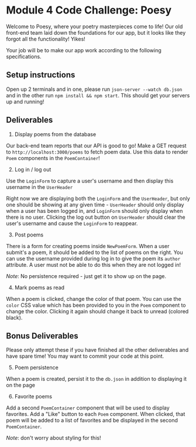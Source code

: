 Module 4 Code Challenge: Poesy
==============================

Welcome to Poesy, where your poetry masterpieces come to life! Our old front-end team laid down the foundations for our app, but it looks like they forgot all the functionality! Yikes!

Your job will be to make our app work according to the following specifications.

## Setup instructions

Open up 2 terminals and in one, please run `json-server --watch db.json` and in the other run `npm install && npm start`. This should get your servers up and running!

## Deliverables

1. Display poems from the database

Our back-end team reports that our API is good to go! Make a GET request to `http://localhost:3000/poems` to fetch poem data. Use this data to render `Poem` components in the `PoemContainer`!

2. Log in / log out

Use the `LoginForm` to capture a user's username and then display this username in the `UserHeader`

Right now we are displaying both the `LoginForm` and the `UserHeader`, but only one should be showing at any given time - `UserHeader` should only display when a user has been logged in, and `LoginForm` should only display when there is no user. Clicking the log out button on `UserHeader` should clear the user's username and cause the `LoginForm` to reappear.

3. Post poems

There is a form for creating poems inside `NewPoemForm`. When a user submit's a poem, it should be added to the list of poems on the right. You can use the username provided during log in to give the poem its `author` attribute. A user must not be able to do this when they are not logged in!

*Note*: No persistence required - just get it to show up on the page.

4. Mark poems as read

When a poem is clicked, change the color of that poem. You can use the `color` CSS value which has been provided to you in the `Poem` component to change the color. Clicking it again should change it back to unread (colored black).

## Bonus Deliverables
Please only attempt these if you have finished all the other deliverables and have spare time! You may want to commit your code at this point.

5. Poem persistence

When a poem is created, persist it to the `db.json` in addition to displaying it on the page

6. Favorite poems

Add a second `PoemContainer` component that will be used to display favorites. Add a "Like" button to each `Poem` component. When clicked, that poem will be added to a list of favorites and be displayed in the second `PoemContainer`. 

*Note*: don't worry about styling for this!
